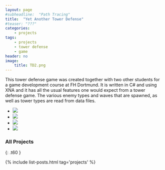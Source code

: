 ```yaml
---
layout: page
#subheadline:  "Path Tracing"
title:  "Yet Another Tower Defense"
#teaser: "???"
categories:
    - projects
tags:
    - projects
    - tower defense
    - game
header: no
image:
    title: TD2.png
---
```


This tower defense game was created together with two other students for a game development course at FH Dortmund.
It is written in C# and using XNA and it has all the usual features one would expect from a tower defense game.
The various enemy types and waves that are spawned, as well as tower types are read from data files.

<ul class="clearing-thumbs small-block-grid-4" data-clearing>
  <li><a href="{{ site.url }}/images/TD.png"><img data-caption="" class="th" src="{{ site.url }}/images/TD.png"></a></li>
  <li><a href="{{ site.url }}/images/TD2.png"><img data-caption="" class="th" src="{{ site.url }}/images/TD2.png"></a></li>
  <li><a href="{{ site.url }}/images/TD3.png"><img data-caption="" class="th" src="{{ site.url }}/images/TD3.png"></a></li>
  <li><a href="{{ site.url }}/images/TD4.png"><img data-caption="" class="th" src="{{ site.url }}/images/TD4.png"></a></li>
</ul>

### All Projects
{: .t60 }

{% include list-posts.html tag='projects' %}